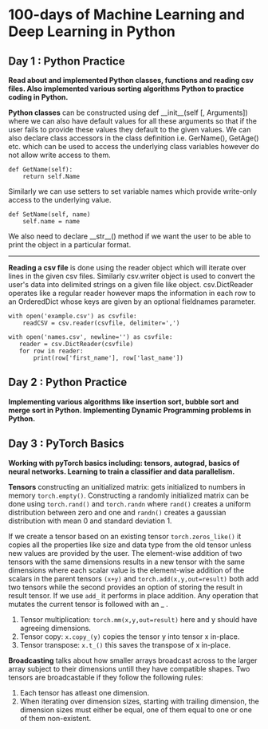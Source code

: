 # 100-days of Machine Learning and Deep Learning in Python
## Day 1 : Python Practice
__Read about and implemented Python classes, functions and reading csv files. Also implemented various sorting algorithms Python to practice coding in Python.__

**Python classes** can be constructed using def \_\_init\_\_(self [, Arguments]) where we can also have default values for all these arguments so that if the user fails to provide these values they default to the given values. We can also declare class accessors in the class definition i.e. GerName(), GetAge() etc. which can be used to access the underlying class variables however do not allow write access to them. 

    def GetName(self):
        return self.Name

Similarly we can use setters to set variable names which provide write-only access to the underlying value. 

    def SetName(self, name)
        self.name = name

We also need to declare \_\_str\_\_() method if we want the user to be able to print the object in a particular format.

***
**Reading a csv file** is done using the reader object which will iterate over lines in the given csv files. Similarly csv.writer object is used to convert the user's data into delimited strings on a given file like object. csv.DictReader operates like a regular reader however maps the information in each row to an OrderedDict whose keys are given by an optional fieldnames parameter.
   
    with open('example.csv') as csvfile:
        readCSV = csv.reader(csvfile, delimiter=',')

    with open('names.csv', newline='') as csvfile:
       reader = csv.DictReader(csvfile)
       for row in reader:
           print(row['first_name'], row['last_name'])
           

## Day 2 : Python Practice
__Implementing various algorithms like insertion sort, bubble sort and merge sort in Python. Implementing Dynamic Programming problems in Python.__

## Day 3 : PyTorch Basics
__Working with pyTorch basics including: tensors, autograd, basics of neural networks. Learning to train a classifier and data parallelism.__

**Tensors** constructing an unitialized matrix: gets initialized to numbers in memory `torch.empty()`. Constructing a randomly initialized matrix can be done using `torch.rand()` and `torch.randn` where `rand()` creates a uniform distribution between zero and one and `randn()` creates a gaussian distribution with mean 0 and standard deviation 1.

If we create a tensor based on an existing tensor `torch.zeros_like()` it copies all the properties like size and data type from the old tensor unless new values are provided by the user. The element-wise addition of two tensors with the same dimensions results in a new tensor with the same dimensions where each scalar value is the element-wise addition of the scalars in the parent tensors `(x+y)` and `torch.add(x,y,out=result)` both add two tensors while the second provides an option of storing the result in result tensor. If we use `add_` it performs in place addition. Any operation that mutates the current tensor is followed with an _ .
1. Tensor multiplication: `torch.mm(x,y,out=result)` here and y should have agreeing dimensions.
2. Tensor copy: `x.copy_(y)` copies the tensor y into tensor x in-place.
3. Tensor transpose: `x.t_()` this saves the transpose of x in-place.

**Broadcasting** talks about how smaller arrays broadcast across to the larger array subject to their dimensions untill they have compatible shapes. Two tensors are broadcastable if they follow the following rules:
1. Each tensor has atleast one dimension.
2. When iterating over dimension sizes, starting with trailing dimension, the dimension sizes must either be equal, one of them equal to one or one of them non-existent.
